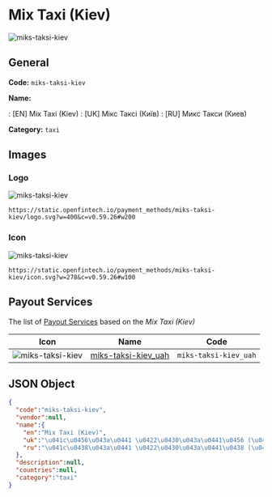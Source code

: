 
# Mix Taxi (Kiev) 
![miks-taksi-kiev](https://static.openfintech.io/payment_methods/miks-taksi-kiev/logo.svg?w=400&c=v0.59.26#w200)  

## General 
**Code:** `miks-taksi-kiev` 
 
**Name:** 
 
:	[EN] Mix Taxi (Kiev) 
:	[UK] Мікс Таксі (Київ) 
:	[RU] Микс Такси (Киев) 
 
**Category:** `taxi` 
 

## Images 

### Logo 
![miks-taksi-kiev](https://static.openfintech.io/payment_methods/miks-taksi-kiev/logo.svg?w=400&c=v0.59.26#w200)  

```
https://static.openfintech.io/payment_methods/miks-taksi-kiev/logo.svg?w=400&c=v0.59.26#w200
```  

### Icon 
![miks-taksi-kiev](https://static.openfintech.io/payment_methods/miks-taksi-kiev/icon.svg?w=278&c=v0.59.26#w100)  

```
https://static.openfintech.io/payment_methods/miks-taksi-kiev/icon.svg?w=278&c=v0.59.26#w100
```  

## Payout Services 
 
The list of [Payout Services](/payout-services/) based on the _Mix Taxi (Kiev)_ 

|Icon|Name|Code| 
|:---:|:---:|:---:| 
|![miks-taksi-kiev](https://static.openfintech.io/payout_methods/miks-taksi-kiev/icon.png?w=278&c=v0.59.26#w40) |[miks-taksi-kiev_uah](/payout-services/miks-taksi-kiev_uah/)|`miks-taksi-kiev_uah`| 
 

## JSON Object 

```json
{
  "code":"miks-taksi-kiev",
  "vendor":null,
  "name":{
    "en":"Mix Taxi (Kiev)",
    "uk":"\u041c\u0456\u043a\u0441 \u0422\u0430\u043a\u0441\u0456 (\u041a\u0438\u0457\u0432)",
    "ru":"\u041c\u0438\u043a\u0441 \u0422\u0430\u043a\u0441\u0438 (\u041a\u0438\u0435\u0432)"
  },
  "description":null,
  "countries":null,
  "category":"taxi"
}
```  
